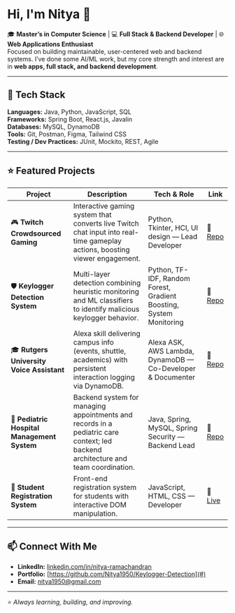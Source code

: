 # Hi, I'm Nitya 👋

🎓 **Master’s in Computer Science** | 💻 **Full Stack & Backend Developer** | 🌐 **Web Applications Enthusiast**  
Focused on building maintainable, user-centered web and backend systems. I’ve done some AI/ML work, but my core strength and interest are in **web apps, full stack, and backend development**.

---

## 🚀 Tech Stack
**Languages:** Java, Python, JavaScript, SQL  
**Frameworks:** Spring Boot, React.js, Javalin  
**Databases:** MySQL, DynamoDB  
**Tools:** Git, Postman, Figma, Tailwind CSS  
**Testing / Dev Practices:** JUnit, Mockito, REST, Agile  

---

## ⭐ Featured Projects

| Project | Description | Tech & Role | Link |
|--------|-------------|-------------|------|
| 🎮 **Twitch Crowdsourced Gaming** | Interactive gaming system that converts live Twitch chat input into real-time gameplay actions, boosting viewer engagement. | Python, Tkinter, HCI, UI design — Lead Developer | 🔗 [Repo](https://github.com/Nitya1950/Masters_project) |
| 🛡 **Keylogger Detection System** | Multi-layer detection combining heuristic monitoring and ML classifiers to identify malicious keylogger behavior. | Python, TF-IDF, Random Forest, Gradient Boosting, System Monitoring | 🔗 [Repo](https://github.com/Nitya1950/Keylogger-Detection) |
| 🎓 **Rutgers University Voice Assistant** | Alexa skill delivering campus info (events, shuttle, academics) with persistent interaction logging via DynamoDB. | Alexa ASK, AWS Lambda, DynamoDB — Co-Developer & Documenter | 🔗 [Repo](https://github.com/Nitya1950/University-Assistant-Alexa-Skill) |
| 🏥 **Pediatric Hospital Management System** | Backend system for managing appointments and records in a pediatric care context; led backend architecture and team coordination. | Java, Spring, MySQL, Spring Security — Backend Lead | 🔗 [Repo](https://github.com/Nitya1950/Pediatric-Center-Management) |
| 📝 **Student Registration System** | Front-end registration system for students with interactive DOM manipulation. | JavaScript, HTML, CSS — Developer | 🔗 [Live](https://nitya1950.github.io/Student_Registration_JS/) |

---

## 📫 Connect With Me
- **LinkedIn:** [linkedin.com/in/nitya-ramachandran](#)  
- **Portfolio:** [https://github.com/Nitya1950/Keylogger-Detection](#)  
- **Email:** nitya1950@gmail.com  

---

⭐ _Always learning, building, and improving._

<!--
**Nitya1950/Nitya1950** is a ✨ _special_ ✨ repository because its `README.md` (this file) appears on your GitHub profile.

Here are some ideas to get you started:

- 🔭 I’m currently working on ...
- 🌱 I’m currently learning ...
- 👯 I’m looking to collaborate on ...
- 🤔 I’m looking for help with ...
- 💬 Ask me about ...
- 📫 How to reach me: ...
- 😄 Pronouns: ...
- ⚡ Fun fact: ...
-->
